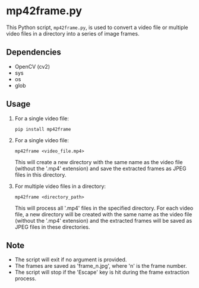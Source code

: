 # mp42frame.py

This Python script, `mp42frame.py`, is used to convert a video file or multiple video files in a directory into a series of image frames.

## Dependencies

- OpenCV (cv2)
- sys
- os
- glob

## Usage
1. For a single video file:
    ```
    pip install mp42frame
    ```

2. For a single video file:
    ```
    mp42frame <video_file.mp4>
    ```
    This will create a new directory with the same name as the video file (without the '.mp4' extension) and save the extracted frames as JPEG files in this directory.

3. For multiple video files in a directory:
    ```
    mp42frame <directory_path>
    ```
    This will process all '.mp4' files in the specified directory. For each video file, a new directory will be created with the same name as the video file (without the '.mp4' extension) and the extracted frames will be saved as JPEG files in these directories.

## Note
- The script will exit if no argument is provided.
- The frames are saved as 'frame_n.jpg', where 'n' is the frame number.
- The script will stop if the 'Escape' key is hit during the frame extraction process.
